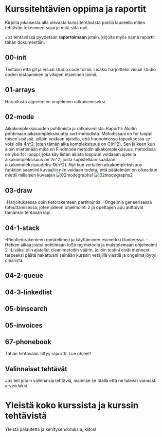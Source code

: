 # Kurssitehtävien oppima ja raportit

Kirjoita jokaisesta alla olevasta kurssitehtävästä parilla lauseella miten tehtävän tekeminen sujui ja mitä siitä opit.

Jos tehtävässä pyydetään **raportoimaan** jotain, kirjoita myös nämä raportit tähän dokumenttiin.

## 00-init
Testasin että git ja visual studio code toimii. Lisäksi harjoittelin visual studio coden testaaminen ja vikojen etsiminen toimii.
## 01-arrays
Harjoitusta algoritmien ongelmien ratkaisemiseksi. 
## 02-mode
Aikakompleksisuuden pohtimista ja ratkaisemista.
Raportti:
Aloitin pohtimaan aikakompleksisuutta sort-metodista. Metodissani on for looppi toisen sisässä, jolloin voidaan ajatella, että huonoimassa tapauksessa se voisi olla 4n^2, joten tämän aika kompleksisuus on O(n^2).
Sen jälkeen kun aloin miettimään mikä on Findmode metodin aikakompleksisuus, metodissa on yksi for looppi, joka käy listan alusta loppuun voidaaan ajatella aikakompleksisuus on 2n^2, josta supistellaan saadaan aikakompleksisuudeksi O(n^2). Nyt kun vertailen aikakompleksisuus funktion saamiini kuvaajiin niin voidaan todeta, että päätelmäni on oikea kun miettii millaisen kuvaajan 
![02modegraphs1](https://gitlab.com/-/ide/project/vailunka19/villeailunka-tira-demo-2022/tree/main/-/02-mode/02modetaulukko1.png/) 
![02modegraphs2](https://gitlab.com/-/ide/project/vailunka19/villeailunka-tira-demo-2022/tree/main/-/02-mode/02modetaulukko2.png/)
## 03-draw
-Harjoituksessa opin tietorakenteen partitiointia.
-Ongelmia geneerisessä toteuttamisessa, joten jälleen ohjelmointi 2 ja opettajien apu auttoivat tämänkin tehtävän läpi.


## 04-1-stack
-Pinotietorakenteen opiskelimen ja käyttäminen esimerkki tilanteessa.
-Hetken aikaa joutui pohtimaan toString metodia ja muistelemaan ohjelmointi 2
-Lisäksi olin ajatellut clear-metodin väärin, jolloin testini eivät menneet tarpeeksi päätä hakattuani seinään kurssin vetäjillä viestiä ja ongelma löytyi clearista.


## 04-2-queue


## 04-3-linkedlist


## 05-binsearch


## 05-invoices


## 67-phonebook

Tähän tehtävään liittyy raportti! Lue ohjeet!

## Valinnaiset tehtävät

Jos teit jotain valinnaisia tehtäviä, mainitse se täällä että ne tulevat varmasti arvioiduksi.

# Yleistä koko kurssista ja kurssin tehtävistä

Yleistä palautetta ja kehitysehdotuksia, kiitos!
